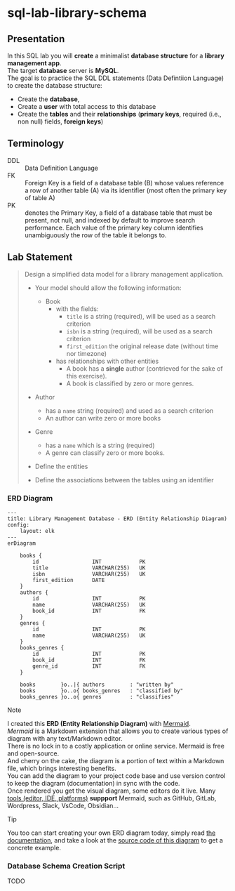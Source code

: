 # sql-lab-library-schema


## Presentation

In this SQL lab you will **create** a minimalist **database structure** for a **library management app**.  
The target **database** server is **MySQL**.  
The goal is to practice the SQL DDL statements (Data Defintiion Language) to create the database structure:

- Create the **database**,
- Create a **user** with total access to this database
- Create the **tables** and their **relationships** (**primary keys**, required (i.e., non null) fields, **foreign keys**)


## Terminology

<dl>
    <dt>DDL</dt>
    <dd>Data Definition Language</dd>
    <dt>FK</dt>
    <dd>Foreign Key is a field of a database table (B) whose values reference a row of another table (A) via its identifier (most often the primary key of table A)</dd>
    <dt>PK</dt>
    <dd>denotes the Primary Key, a field of a database table that must be present, not null, and indexed by default to improve search performance. Each value of the primary key column identifies unambiguously the row of the table it belongs to.</dd>
</dl>


## Lab Statement

> Design a simplified data model for a library management application.
>
> - Your model should allow the following information:
>
>   - Book
>     - with the fields:
>       - `title` is a string (required), will be used as a search criterion 
>       - `isbn` is a string (required),  will be used as a search criterion
>       - `first_edition` the original release date (without time nor timezone)
>     - has relationships with other entities
>       - A book has a **single** author (contrieved for the sake of this exercise).
>       - A book is classified by zero or more genres.
> - Author
>     - has a `name` string (required) and used as a search criterion
>     - An author can write zero or more books
> - Genre
>     - has a `name` which is a string (required)
>     - A genre can classify zero or more books.
> - Define the entities
> - Define the associations between the tables using an identifier


### ERD Diagram

```mermaid
---
title: Library Management Database - ERD (Entity Relationship Diagram)
config:
    layout: elk
---
erDiagram

    books {
        id                 INT            PK
        title              VARCHAR(255)   UK
        isbn               VARCHAR(255)   UK
        first_edition      DATE              
    }
    authors {
        id                 INT            PK
        name               VARCHAR(255)   UK
        book_id            INT            FK
    }
    genres {
        id                 INT            PK
        name               VARCHAR(255)   UK
    }
    books_genres {
        id                 INT            PK
        book_id            INT            FK
        genre_id           INT            FK
    }

    books        }o..|{ authors        : "written by"
    books        }o..o{ books_genres   : "classified by"
    books_genres }o..o{ genres         : "classifies"
```

> [!NOTE] 
> I created this **ERD (Entity Relationship Diagram)** with [Mermaid](https://mermaid.js.org/).  
> *Mermaid* is a Markdown extension that allows you to create various types of diagram
> with any text/Markdown editor.  
> There is no lock in to a costly application or online service.
> Mermaid is free and open-source.  
> And cherry on the cake, the diagram is a portion of text within a Markdown file, which brings interesting benefits.  
> You can add the diagram to your project code base and use version control to keep the diagram (documentation) in sync with the code.  
> Once rendered you get the visual diagram, some editors do it live.
> Many [tools (editor, IDE, platforms)](https://mermaid.js.org/ecosystem/integrations-community.html) **suppport** Mermaid, such as GitHub, GitLab, Wordpress, Slack, VsCode, Obsidian...

> [!TIP]
> You too can start creating your own ERD diagram today, simply read
> [the documentation](https://mermaid.js.org/syntax/entityRelationshipDiagram.html),
> and take a look at the [source code of this diagram](https://github.com/ebouchut-laplateforme/sql-lab-library-schema/blob/64dbd16d1e81a16e6f3027a6f907689a3b9dee11/README.md?plain=1#L53-L85) to get a concrete example.



### Database Schema Creation Script

TODO

